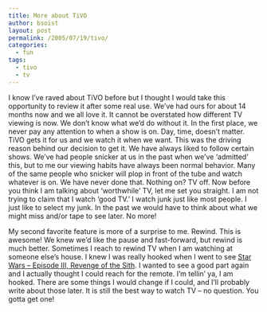 ```yaml
---
title: More about TiVO
author: bsoist
layout: post
permalink: /2005/07/19/tivo/
categories:
  - fun
tags:
  - tivo
  - tv
---
```

I know I&#8217;ve raved about TiVO before but I thought I would take this opportunity to review it after some real use. We&#8217;ve had ours for about 14 months now and we all love it. It cannot be overstated how different TV viewing is now. We don&#8217;t know what we&#8217;d do without it. In the first place, we never pay any attention to when a show is on. Day, time, doesn&#8217;t matter. TiVO gets it for us and we watch it when we want. This was the driving reason behind our decision to get it. We have always liked to follow certain shows. We&#8217;ve had people snicker at us in the past when we&#8217;ve &#8216;admitted&#8217; this, but to me our viewing habits have always been normal behavior. Many of the same people who snicker will plop in front of the tube and watch whatever is on. We have never done that. Nothing on? TV off. Now before you think I am talking about &#8216;worthwhile&#8217; TV, let me set you straight. I am not trying to claim that I watch &#8216;good TV.&#8217; I watch junk just like most people. I just like to select my junk. In the past we would have to think about what we might miss and/or tape to see later. No more!

My second favorite feature is more of a surprise to me. Rewind. This is awesome! We knew we&#8217;d like the pause and fast-forward, but rewind is much better. Sometimes I reach to rewind TV when I am watching at someone else&#8217;s house. I knew I was really hooked when I went to see [Star Wars &#8211; Episode III, Revenge of the Sith][1]. I wanted to see a good part again and I actually thought I could reach for the remote. I&#8217;m tellin&#8217; ya, I am hooked. There are some things I would change if I could, and I&#8217;ll probably write about those later. It is still the best way to watch TV &#8211; no question. You gotta get one!

 [1]: http://www.amazon.com/exec/obidos/redirect?tag=weifyoasme-20%26link_code=xm2%26camp=2025%26creative=165953%26path=http://www.amazon.com/gp/redirect.html%253fASIN=B00005JLXF%2526location=/o/ASIN/B00005JLXF%25253FSubscriptionId=0EMV44A9A5YT1RVDGZ82
